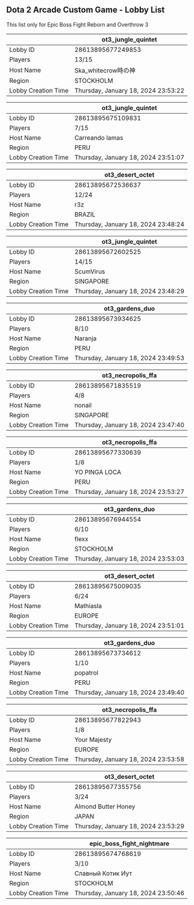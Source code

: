 ## Dota 2 Arcade Custom Game - Lobby List

This list only for Epic Boss Fight Reborn and Overthrow 3

|  | ot3_jungle_quintet |
| ------ | ------ |
| Lobby ID | 28613895677249853 |
| Players | 13/15 |
| Host Name | Ska_whitecrow時の神 |
| Region | STOCKHOLM |
| Lobby Creation Time | Thursday, January 18, 2024 23:53:22 |


|  | ot3_jungle_quintet |
| ------ | ------ |
| Lobby ID | 28613895675109831 |
| Players | 7/15 |
| Host Name | Carreando Iamas |
| Region | PERU |
| Lobby Creation Time | Thursday, January 18, 2024 23:51:07 |


|  | ot3_desert_octet |
| ------ | ------ |
| Lobby ID | 28613895672536637 |
| Players | 12/24 |
| Host Name | r3z |
| Region | BRAZIL |
| Lobby Creation Time | Thursday, January 18, 2024 23:48:24 |


|  | ot3_jungle_quintet |
| ------ | ------ |
| Lobby ID | 28613895672602525 |
| Players | 14/15 |
| Host Name | ScumVirus |
| Region | SINGAPORE |
| Lobby Creation Time | Thursday, January 18, 2024 23:48:29 |


|  | ot3_gardens_duo |
| ------ | ------ |
| Lobby ID | 28613895673934625 |
| Players | 8/10 |
| Host Name | Naranja |
| Region | PERU |
| Lobby Creation Time | Thursday, January 18, 2024 23:49:53 |


|  | ot3_necropolis_ffa |
| ------ | ------ |
| Lobby ID | 28613895671835519 |
| Players | 4/8 |
| Host Name | nonail |
| Region | SINGAPORE |
| Lobby Creation Time | Thursday, January 18, 2024 23:47:40 |


|  | ot3_necropolis_ffa |
| ------ | ------ |
| Lobby ID | 28613895677330639 |
| Players | 1/8 |
| Host Name | YO PINGA LOCA |
| Region | PERU |
| Lobby Creation Time | Thursday, January 18, 2024 23:53:27 |


|  | ot3_gardens_duo |
| ------ | ------ |
| Lobby ID | 28613895676944554 |
| Players | 6/10 |
| Host Name | flexx |
| Region | STOCKHOLM |
| Lobby Creation Time | Thursday, January 18, 2024 23:53:03 |


|  | ot3_desert_octet |
| ------ | ------ |
| Lobby ID | 28613895675009035 |
| Players | 6/24 |
| Host Name | Mathiasla |
| Region | EUROPE |
| Lobby Creation Time | Thursday, January 18, 2024 23:51:01 |


|  | ot3_gardens_duo |
| ------ | ------ |
| Lobby ID | 28613895673734612 |
| Players | 1/10 |
| Host Name | popatrol |
| Region | PERU |
| Lobby Creation Time | Thursday, January 18, 2024 23:49:40 |


|  | ot3_necropolis_ffa |
| ------ | ------ |
| Lobby ID | 28613895677822943 |
| Players | 1/8 |
| Host Name | Your Majesty |
| Region | EUROPE |
| Lobby Creation Time | Thursday, January 18, 2024 23:53:58 |


|  | ot3_desert_octet |
| ------ | ------ |
| Lobby ID | 28613895677355756 |
| Players | 3/24 |
| Host Name | Almond Butter Honey |
| Region | JAPAN |
| Lobby Creation Time | Thursday, January 18, 2024 23:53:29 |


|  | epic_boss_fight_nightmare |
| ------ | ------ |
| Lobby ID | 28613895674768619 |
| Players | 3/10 |
| Host Name | Славный Котик Иут |
| Region | STOCKHOLM |
| Lobby Creation Time | Thursday, January 18, 2024 23:50:46 |


